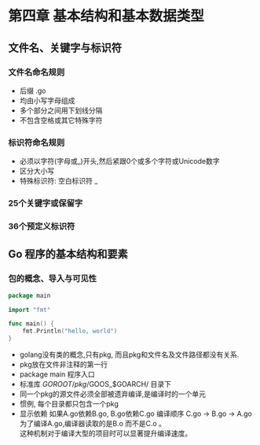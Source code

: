 # 第四章 基本结构和基本数据类型

## 文件名、关键字与标识符

### 文件名命名规则
+ 后缀 .go  
+ 均由小写字母组成
+ 多个部分之间用下划线分隔
+ 不包含空格或其它特殊字符
### 标识符命名规则
+ 必须以字符(字母或_)开头,然后紧跟0个或多个字符或Unicode数字
+ 区分大小写
+ 特殊标识符: 空白标识符 _
### 25个关键字或保留字

### 36个预定义标识符

## Go 程序的基本结构和要素

### 包的概念、导入与可见性
```go
package main

import "fmt"

func main() {
    fmt.Println("hello, world")
}
```
+ golang没有类的概念,只有pkg, 而且pkg和文件名及文件路径都没有关系.
+ pkg放在文件非注释的第一行
+ package main 程序入口
+ 标准库  $GOROOT/pkg/$GOOS_$GOARCH/ 目录下
+ 同一个pkg的源文件必须全部被遗弃编译,是编译时的一个单元
+ 惯例, 每个目录都只包含一个pkg
+ 显示依赖 如果A.go依赖B.go, B.go依赖C.go 编译顺序 C.go -> B.go -> A.go   
为了编译A.go,编译器读取的是B.o 而不是C.o 。  
这种机制对于编译大型的项目时可以显著提升编译速度。
